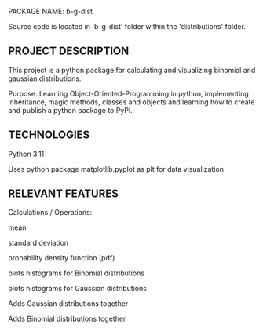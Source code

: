 PACKAGE NAME: b-g-dist

Source code is located in 'b-g-dist' folder within the 'distributions' folder.

PROJECT DESCRIPTION
-----------------------
This project is a python package for calculating and visualizing binomial and gaussian distributions.

Purpose: Learning Object-Oriented-Programming in python, implementing inheritance, magic methods, classes and objects and learning how to create and publish a python package to PyPi.


TECHNOLOGIES
-----------------------
Python 3.11

Uses python package matplotlib.pyplot as plt for data visualization


RELEVANT FEATURES
-----------------------
Calculations / Operations:

mean

standard deviation

probability density function (pdf)

plots histograms for Binomial distributions

plots histograms for Gaussian distributions

Adds Gaussian distributions together

Adds Binomial distributions together
